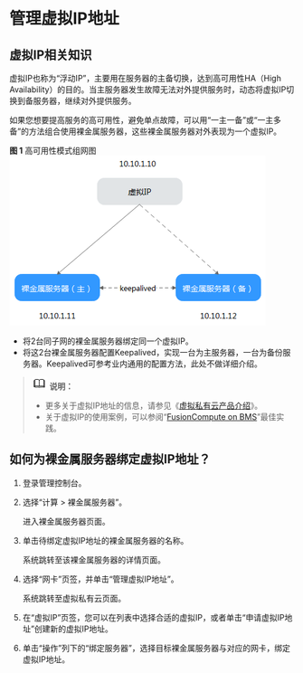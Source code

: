 # 管理虚拟IP地址<a name="bms_01_0067"></a>

## 虚拟IP相关知识<a name="section332010115514"></a>

虚拟IP也称为“浮动IP”，主要用在服务器的主备切换，达到高可用性HA（High Availability）的目的。当主服务器发生故障无法对外提供服务时，动态将虚拟IP切换到备服务器，继续对外提供服务。

如果您想要提高服务的高可用性，避免单点故障，可以用“一主一备”或“一主多备”的方法组合使用裸金属服务器，这些裸金属服务器对外表现为一个虚拟IP。

**图 1**  高可用性模式组网图<a name="fig1098413311505"></a>  
![](figures/高可用性模式组网图.png "高可用性模式组网图")

-   将2台同子网的裸金属服务器绑定同一个虚拟IP。
-   将这2台裸金属服务器配置Keepalived，实现一台为主服务器，一台为备份服务器。Keepalived可参考业内通用的配置方法，此处不做详细介绍。

>![](public_sys-resources/icon-note.gif) **说明：**   
>-   更多关于虚拟IP地址的信息，请参见《[虚拟私有云产品介绍](https://support.huaweicloud.com/productdesc-vpc/vpc_Concepts_0012.html)》。  
>-   关于虚拟IP的使用案例，可以参阅“[FusionCompute on BMS](https://support.huaweicloud.com/bestpractice-bms/bms_bp_0513.html)”最佳实践。  

## 如何为裸金属服务器绑定虚拟IP地址？<a name="section771110294238"></a>

1.  登录管理控制台。
2.  选择“计算 \> 裸金属服务器”。

    进入裸金属服务器页面。

3.  单击待绑定虚拟IP地址的裸金属服务器的名称。

    系统跳转至该裸金属服务器的详情页面。

4.  选择“网卡”页签，并单击“管理虚拟IP地址”。

    系统跳转至虚拟私有云页面。

5.  在“虚拟IP”页签，您可以在列表中选择合适的虚拟IP，或者单击“申请虚拟IP地址”创建新的虚拟IP地址。
6.  单击“操作”列下的“绑定服务器”，选择目标裸金属服务器与对应的网卡，绑定虚拟IP地址。

